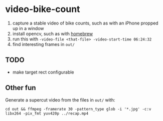 # video-bike-count

1. capture a stable video of bike counts, such as with an iPhone propped up in a window
1. install opencv, such as with [homebrew](https://github.com/hybridgroup/gocv#installation-1)
1. run this with `-video-file <that-file> -video-start-time 06:24:32`
1. find interesting frames in `out/`

## TODO

* make target rect configurable

## Other fun

Generate a supercut video from the files in `out/` with:

```
cd out && ffmpeg -framerate 30 -pattern_type glob -i '*.jpg' -c:v libx264 -pix_fmt yuv420p ../recap.mp4
```
